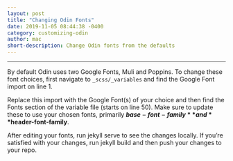```yaml
---
layout: post
title: "Changing Odin Fonts"
date: 2019-11-05 08:44:38 -0400
category: customizing-odin
author: mac
short-description: Change Odin fonts from the defaults
---
```


---

By default Odin uses two Google Fonts, Muli and Poppins. To change these font choices, first navigate to `_scss/_variables` and find the Google Font import on line 1.

Replace this import with the Google Font(s) of your choice and then find the Fonts section of the variable file (starts on line 50). Make sure to update these to use your chosen fonts, primarily **$base-font-family** and **$header-font-family**.

After editing your fonts, run jekyll serve to see the changes locally. If you’re satisfied with your changes, run jekyll build and then push your changes to your repo.
